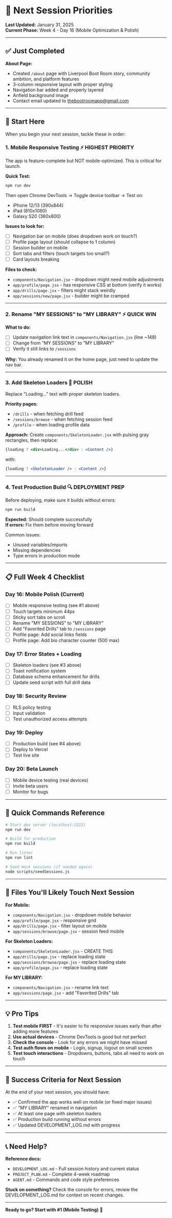 # 🎯 Next Session Priorities

**Last Updated:** January 31, 2025  
**Current Phase:** Week 4 - Day 16 (Mobile Optimization & Polish)

---

## ✅ Just Completed

**About Page:**
- Created `/about` page with Liverpool Boot Room story, community ambition, and platform features
- 3-column responsive layout with proper styling
- Navigation bar added and properly layered
- Anfield background image
- Contact email updated to thebootroomapp@gmail.com

---

## 🚀 Start Here

When you begin your next session, tackle these in order:

### 1. **Mobile Responsive Testing** ⚡ HIGHEST PRIORITY

The app is feature-complete but NOT mobile-optimized. This is critical for launch.

**Quick Test:**
```bash
npm run dev
```
Then open Chrome DevTools → Toggle device toolbar → Test on:
- iPhone 12/13 (390x844)
- iPad (810x1080)
- Galaxy S20 (360x800)

**Issues to look for:**
- [ ] Navigation bar on mobile (does dropdown work on touch?)
- [ ] Profile page layout (should collapse to 1 column)
- [ ] Session builder on mobile
- [ ] Sort tabs and filters (touch targets too small?)
- [ ] Card layouts breaking

**Files to check:**
- `components/Navigation.jsx` - dropdown might need mobile adjustments
- `app/profile/page.jsx` - has responsive CSS at bottom (verify it works)
- `app/drills/page.jsx` - filters might stack weirdly
- `app/sessions/new/page.jsx` - builder might be cramped

---

### 2. **Rename "MY SESSIONS" to "MY LIBRARY"** ⚡ QUICK WIN

**What to do:**
- [ ] Update navigation link text in `components/Navigation.jsx` (line ~148)
- [ ] Change from "MY SESSIONS" to "MY LIBRARY"
- [ ] Verify it still links to `/sessions`

**Why:** You already renamed it on the home page, just need to update the nav bar.

---

### 3. **Add Skeleton Loaders** 💎 POLISH

Replace "Loading..." text with proper skeleton loaders.

**Priority pages:**
- `/drills` - when fetching drill feed
- `/sessions/browse` - when fetching session feed
- `/profile` - when loading profile data

**Approach:**
Create `components/SkeletonLoader.jsx` with pulsing gray rectangles, then replace:
```jsx
{loading ? <div>Loading...</div> : <Content />}
```
with:
```jsx
{loading ? <SkeletonLoader /> : <Content />}
```

---

### 4. **Test Production Build** 🔍 DEPLOYMENT PREP

Before deploying, make sure it builds without errors:

```bash
npm run build
```

**Expected:** Should complete successfully  
**If errors:** Fix them before moving forward

Common issues:
- Unused variables/imports
- Missing dependencies
- Type errors in production mode

---

## 📋 Full Week 4 Checklist

### Day 16: Mobile Polish (Current)
- [ ] Mobile responsive testing (see #1 above)
- [ ] Touch targets minimum 44px
- [ ] Sticky sort tabs on scroll
- [ ] Rename "MY SESSIONS" to "MY LIBRARY"
- [ ] Add "Favorited Drills" tab to `/sessions` page
- [ ] Profile page: Add social links fields
- [ ] Profile page: Add bio character counter (500 max)

### Day 17: Error States + Loading
- [ ] Skeleton loaders (see #3 above)
- [ ] Toast notification system
- [ ] Database schema enhancement for drills
- [ ] Update seed script with full drill data

### Day 18: Security Review
- [ ] RLS policy testing
- [ ] Input validation
- [ ] Test unauthorized access attempts

### Day 19: Deploy
- [ ] Production build (see #4 above)
- [ ] Deploy to Vercel
- [ ] Test live site

### Day 20: Beta Launch
- [ ] Mobile device testing (real devices)
- [ ] Invite beta users
- [ ] Monitor for bugs

---

## 🔧 Quick Commands Reference

```bash
# Start dev server (localhost:2222)
npm run dev

# Build for production
npm run build

# Run linter
npm run lint

# Seed mock sessions (if needed again)
node scripts/seedSessions.js
```

---

## 📁 Files You'll Likely Touch Next Session

**For Mobile:**
- `components/Navigation.jsx` - dropdown mobile behavior
- `app/profile/page.jsx` - responsive grid
- `app/drills/page.jsx` - filter layout on mobile
- `app/sessions/browse/page.jsx` - session feed mobile

**For Skeleton Loaders:**
- `components/SkeletonLoader.jsx` - CREATE THIS
- `app/drills/page.jsx` - replace loading state
- `app/sessions/browse/page.jsx` - replace loading state
- `app/profile/page.jsx` - replace loading state

**For MY LIBRARY:**
- `components/Navigation.jsx` - rename link text
- `app/sessions/page.jsx` - add "Favorited Drills" tab

---

## 💡 Pro Tips

1. **Test mobile FIRST** - It's easier to fix responsive issues early than after adding more features
2. **Use actual devices** - Chrome DevTools is good but not perfect
3. **Check the console** - Look for any errors we might have missed
4. **Test auth flows on mobile** - Login, signup, logout on small screen
5. **Test touch interactions** - Dropdowns, buttons, tabs all need to work on touch

---

## 🎯 Success Criteria for Next Session

At the end of your next session, you should have:
- ✅ Confirmed the app works well on mobile (or fixed major issues)
- ✅ "MY LIBRARY" renamed in navigation
- ✅ At least one page with skeleton loaders
- ✅ Production build running without errors
- ✅ Updated DEVELOPMENT_LOG.md with progress

---

## 📞 Need Help?

**Reference docs:**
- `DEVELOPMENT_LOG.md` - Full session history and current status
- `PROJECT_PLAN.md` - Complete 4-week roadmap
- `AGENT.md` - Commands and code style preferences

**Stuck on something?** 
Check the console for errors, review the DEVELOPMENT_LOG.md for context on recent changes.

---

**Ready to go? Start with #1 (Mobile Testing)** 🚀
